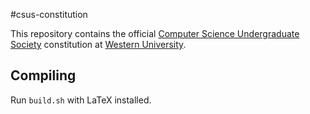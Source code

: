 #csus-constitution

This repository contains the official [Computer Science Undergraduate Society](http://csus.csd.uwo.ca) constitution at [Western University](http://uwo.ca).

## Compiling

Run `build.sh` with LaTeX installed.

